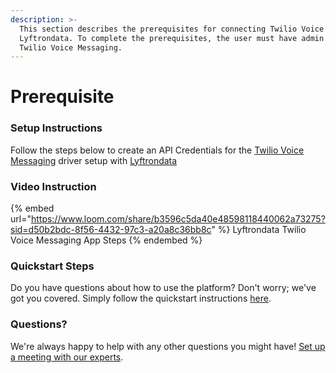 ```yaml
---
description: >-
  This section describes the prerequisites for connecting Twilio Voice Messaging to
  Lyftrondata. To complete the prerequisites, the user must have admin access to
  Twilio Voice Messaging.
---
```


# Prerequisite

<mark style="color:blue;"></mark>

### Setup Instructions

Follow the steps below to create an API Credentials for the [Twilio Voice Messaging](https://www.lyftrondata.com/integration/business-analytics/twillio/) driver setup with [Lyftrondata](https://www.lyftrondata.com)

### Video Instruction

{% embed url="https://www.loom.com/share/b3596c5da40e48598118440062a73275?sid=d50b2bdc-8f56-4432-97c3-a20a8c36bb8c" %}
Lyftrondata Twilio Voice Messaging App Steps
{% endembed %}

### Quickstart Steps

Do you have questions about how to use the platform? Don't worry; we've got you covered. Simply follow the quickstart instructions [here](README.md).

### Questions? <a href="#questions" id="questions"></a>

We're always happy to help with any other questions you might have! [Set up a meeting with our experts](https://www.lyftrondata.com/book-a-meeting/).


